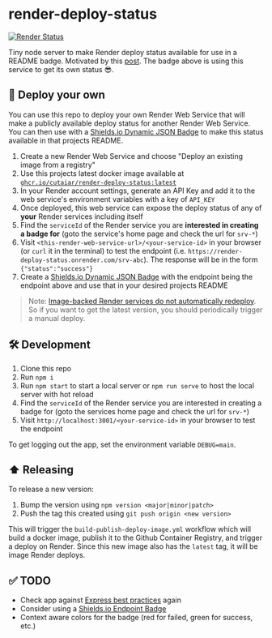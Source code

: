 # render-deploy-status
[![Render Status](https://img.shields.io/badge/dynamic/json?url=https%3A%2F%2Frender-deploy-status.onrender.com%2Fsrv-clhcej58td7s73bnn9p0&query=%24.status&style=flat-square&logo=Render&label=Render)](https://dashboard.render.com/web/srv-clhcej58td7s73bnn9p0)

Tiny node server to make Render deploy status available for use in a README badge. Motivated by this [post](https://community.render.com/t/any-way-to-export-render-com-deployment-status-as-status-badges/4520). The badge above is using this service to get its own status 😎.

## 🚁 Deploy your own

You can use this repo to deploy your own Render Web Service that will make a publicly available deploy status for another Render Web Service. You can then use with a [Shields.io Dynamic JSON Badge](https://shields.io/badges/dynamic-json-badge) to make this status available in that projects README.

1. Create a new Render Web Service and choose "Deploy an existing image from a registry"
2. Use this projects latest docker image available at [`ghcr.io/cutaiar/render-deploy-status:latest`](https://ghcr.io/cutaiar/render-deploy-status:latest)
3. In your Render account settings, generate an API Key and add it to the web service's environment variables with a key of `API_KEY`
4. Once deployed, this web service can expose the deploy status of any of **your** Render services including itself
5. Find the `serviceId` of the Render service you are **interested in creating a badge for** (goto the service's home page and check the url for `srv-*`)
6. Visit `<this-render-web-service-url>/<your-service-id>` in your browser (or `curl` it in the terminal) to test the endpoint (i.e. `https://render-deploy-status.onrender.com/srv-abc`). The response will be in the form `{"status":"success"}`
7. Create a [Shields.io Dynamic JSON Badge](https://shields.io/badges/dynamic-json-badge) with the endpoint being the endpoint above and use that in your desired projects README

> Note: [Image-backed Render services do not automatically redeploy](https://render.com/docs/deploy-an-image#triggering-a-deploy:~:text=Image%2Dbacked%20services%20do%20not%20automatically%20redeploy). So if you want to get the latest version, you should periodically trigger a manual deploy.

## 🛠️ Development

1. Clone this repo
2. Run `npm i`
3. Run `npm start` to start a local server or `npm run serve` to host the local server with hot reload
4. Find the `serviceId` of the Render service you are interested in creating a badge for (goto the services home page and check the url for `srv-*`)
5. Visit `http://localhost:3001/<your-service-id>` in your browser to test the endpoint

To get logging out the app, set the environment variable `DEBUG=main`.

## ⬆️ Releasing

To release a new version:

1. Bump the version using `npm version <major|minor|patch>`
2. Push the tag this created using `git push origin <new version>`

This will trigger the `build-publish-deploy-image.yml` workflow which will build a docker image, publish it to the Github Container Registry, and trigger a deploy on Render. Since this new image also has the `latest` tag, it will be image Render deploys.

## ✅ TODO

- Check app against [Express best practices](https://expressjs.com/en/advanced/best-practice-performance.html#set-node_env-to-production) again
- Consider using a [Shields.io Endpoint Badge](https://shields.io/badges/endpoint-badge)
- Context aware colors for the badge (red for failed, green for success, etc.)
